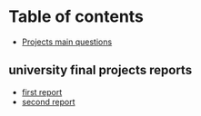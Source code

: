 # Table of contents

* [Projects main questions](README.md)

## university final projects reports

* [first report](university-final-projects-reports/first-report.md)
* [second report](university-final-projects-reports/second-report.md)

